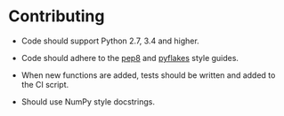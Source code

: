 # Contributing

*   Code should support Python 2.7, 3.4 and higher.

*   Code should adhere to the [pep8](https://www.python.org/dev/peps/pep-0008/)
    and [pyflakes](https://pypi.python.org/pypi/pyflakes) style guides.

*   When new functions are added, tests should be written and added to the CI
    script.

*   Should use NumPy style docstrings.
